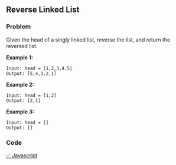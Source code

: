 Reverse Linked List
---

### Problem
Given the head of a singly linked list, reverse the list, and return the reversed list.

 
**Example 1:**
```
Input: head = [1,2,3,4,5]
Output: [5,4,3,2,1]
```

**Example 2:**
```
Input: head = [1,2]
Output: [2,1]
```

**Example 3:**
```
Input: head = []
Output: []
```

### Code
[✅ Javascript](./reverseLinkedList.js)